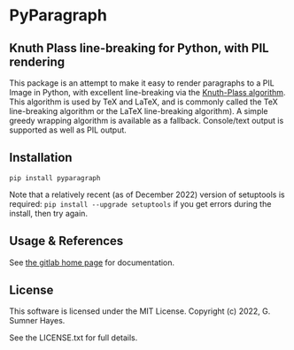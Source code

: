 # PyParagraph

## Knuth Plass line-breaking for Python, with PIL rendering

This package is an attempt to make it easy to render paragraphs to a PIL Image in Python, with excellent line-breaking via the [Knuth-Plass algorithm](http://www.eprg.org/G53DOC/pdfs/knuth-plass-breaking.pdf). This algorithm is used by TeX and LaTeX, and is commonly called the TeX line-breaking algorithm or the LaTeX line-breaking algorithm). A simple greedy wrapping algorithm is available as a fallback. Console/text output is supported as well as PIL output.

## Installation

`pip install pyparagraph`

Note that a relatively recent (as of December 2022) version of setuptools is required: `pip install --upgrade setuptools` if you get errors during the install, then try again.

## Usage & References

See [the gitlab home page](https://gitlab.com/sumnerh1/pyparagraph) for documentation.

## License

This software is licensed under the MIT License.  Copyright (c) 2022, G. Sumner Hayes.

See the LICENSE.txt for full details.
